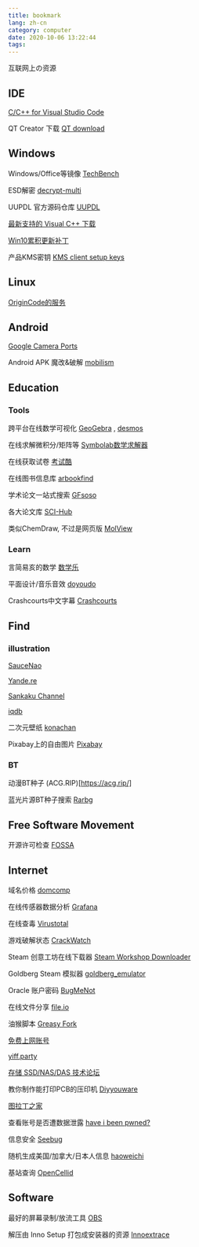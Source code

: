 ```yaml
---
title: bookmark
lang: zh-cn
category: computer
date: 2020-10-06 13:22:44
tags:
---
```


互联网上の资源

## IDE

[C/C++ for Visual Studio Code](https://code.visualstudio.com/docs/languages/cpp)

QT Creator 下载 [QT download](https://download.qt.io/official_releases/)

## Windows

Windows/Office等镜像 [TechBench](https://tb.rg-adguard.net/public.php)

ESD解密 [decrypt-multi](https://rg-adguard.net/decrypt-multi-release/)

UUPDL 官方源码仓库 [UUPDL](https://gitlab.com/uup-dump/uupdl)

[最新支持的 Visual C++ 下载](https://support.microsoft.com/zh-cn/help/2977003/the-latest-supported-visual-c-downloads)

[Win10累积更新补丁](https://www.sysgeek.cn/windows-10-hotfix/)

产品KMS密钥 [KMS client setup keys](https://docs.microsoft.com/en-us/windows-server/get-started/kmsclientkeys)

## Linux

[OriginCode的服务](https://repo.origincode.me/)

## Android

[Google Camera Ports](https://www.celsoazevedo.com/files/android/google-camera/)

Android APK 魔改&破解 [mobilism](https://forum.mobilism.org/search.php)

## Education

### Tools

跨平台在线数学可视化 [GeoGebra](https://www.geogebra.org/) , [desmos](https://www.desmos.com/calculator)

在线求解微积分/矩阵等 [Symbolab数学求解器](https://zs.symbolab.com/solver/integral-calculator)

在线获取试卷 [考试酷](https://www.examcoo.com/index/ku)

在线图书信息库 [arbookfind](https://www.arbookfind.com/default.aspx)

学术论文一站式搜索 [GFsoso](http://xueshu.99lb.net/)

各大论文库 [SCI-Hub](https://tool.yovisun.com/scihub/)

类似ChemDraw, 不过是网页版 [MolView](http://molview.org/)

### Learn

言简易亥的数学 [数学乐](https://www.shuxuele.com/)

平面设计/音乐音效 [doyoudo](https://www.doyoudo.com/)

Crashcourts中文字幕 [Crashcourts](https://crashcourse.club/category/)

## Find

### illustration

[SauceNao](https://saucenao.com/)

[Yande.re](https://yande.re/post/similar)

[Sankaku Channel](https://chan.sankakucomplex.com/)

[iqdb](https://www.iqdb.org/)

二次元壁纸 [konachan](https://konachan.net/)

Pixabay上的自由图片 [Pixabay](https://pixabay.com/zh/photos/celler-basement-skateboarding-1246651/)

### BT

动漫BT种子 (ACG.RIP)[https://acg.rip/]

蓝光片源BT种子搜索 [Rarbg](https://rarbgprx.org/torrents.php)

## Free Software Movement

开源许可检查 [FOSSA](https://app.fossa.io/projects/git%2Bgithub.com%2FEugeny%2Fterminus/refs/branch/master/59a3c9aeb6b55fdac0f1974458234a8a6cfc8ba7)

## Internet

域名价格 [domcomp](https://www.domcomp.com/)

在线传感器数据分析 [Grafana](https://grafana.com/)

在线查毒 [Virustotal](https://www.virustotal.com/gui/home/upload)

游戏破解状态 [CrackWatch](https://crackwatch.com/games)

Steam 创意工坊在线下载器 [Steam Workshop Downloader](https://steamworkshopdownloader.io/)

Goldberg Steam 模拟器 [goldberg_emulator](https://gitlab.com/Mr_Goldberg/goldberg_emulator)

Oracle 账户密码 [BugMeNot](http://bugmenot.com/view/oracle.com)

在线文件分享 [file.io](https://www.file.io/)

油猴脚本 [Greasy Fork](https://greasyfork.org/zh-CN)

[免费上网账号](https://free-ss.site/)

[yiff.party](https://yiff.party/)

[存储 SSD/NAS/DAS 技术论坛](http://bbs.pceva.com.cn/forum-124-1.html)

教你制作能打印PCB的压印机 [Diyyouware](http://www.diyouware.com/)

[图拉丁之家](https://www.g4560.cn/)

查看账号是否遭数据泄露 [have i been pwned?](https://haveibeenpwned.com/)

信息安全 [Seebug](https://paper.seebug.org)

随机生成美国/加拿大/日本人信息 [haoweichi](http://www.haoweichi.com/)

基站查询 [OpenCellid](https://opencellid.org/)

## Software

最好的屏幕录制/放流工具 [OBS](https://obsproject.com/)

解压由 Inno Setup 打包成安装器的资源 [Innoextrace](http://constexpr.org/innoextract/)